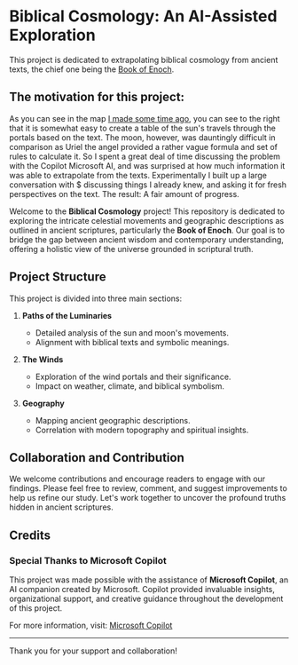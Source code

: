 # Biblical Cosmology: An AI-Assisted Exploration

This project is dedicated to extrapolating biblical cosmology from ancient texts, the chief one being the [Book of Enoch](https://github.com/scrollmapper/bible_databases_deuterocanonical/blob/master/md/1-enoch/1-enoch.md).

## The motivation for this project:

As you can see in the map [I made some time ago](https://github.com/LeoBlanchette/biblical_cosmology_ai_assisted/blob/main/enochmap.jpg), you can see to the right 
that it is somewhat easy to create a table of the sun's travels through the portals based on the text. The moon, however, was dauntingly difficult in comparison
as Uriel the angel provided a rather vague formula and set of rules to calculate it. So I spent a great deal of time discussing the problem with the Copilot
Microsoft AI, and was surprised at how much information it was able to extrapolate from the texts. Experimentally I built up a large conversation with $
discussing things I already knew, and asking it for fresh perspectives on the text. The result: A fair amount of progress. 



Welcome to the **Biblical Cosmology** project! This repository is dedicated to exploring the intricate celestial movements and geographic descriptions as outlined in ancient scriptures, particularly the **Book of Enoch**. Our goal is to bridge the gap between ancient wisdom and contemporary understanding, offering a holistic view of the universe grounded in scriptural truth.

## Project Structure

This project is divided into three main sections:

1. **Paths of the Luminaries**
   - Detailed analysis of the sun and moon's movements.
   - Alignment with biblical texts and symbolic meanings.

2. **The Winds**
   - Exploration of the wind portals and their significance.
   - Impact on weather, climate, and biblical symbolism.

3. **Geography**
   - Mapping ancient geographic descriptions.
   - Correlation with modern topography and spiritual insights.

## Collaboration and Contribution

We welcome contributions and encourage readers to engage with our findings. Please feel free to review, comment, and suggest improvements to help us refine our study. Let's work together to uncover the profound truths hidden in ancient scriptures.

## Credits

### Special Thanks to Microsoft Copilot

This project was made possible with the assistance of **Microsoft Copilot**, an AI companion created by Microsoft. Copilot provided invaluable insights, organizational support, and creative guidance throughout the development of this project.

For more information, visit: [Microsoft Copilot](https://www.microsoft.com)

---

Thank you for your support and collaboration!
